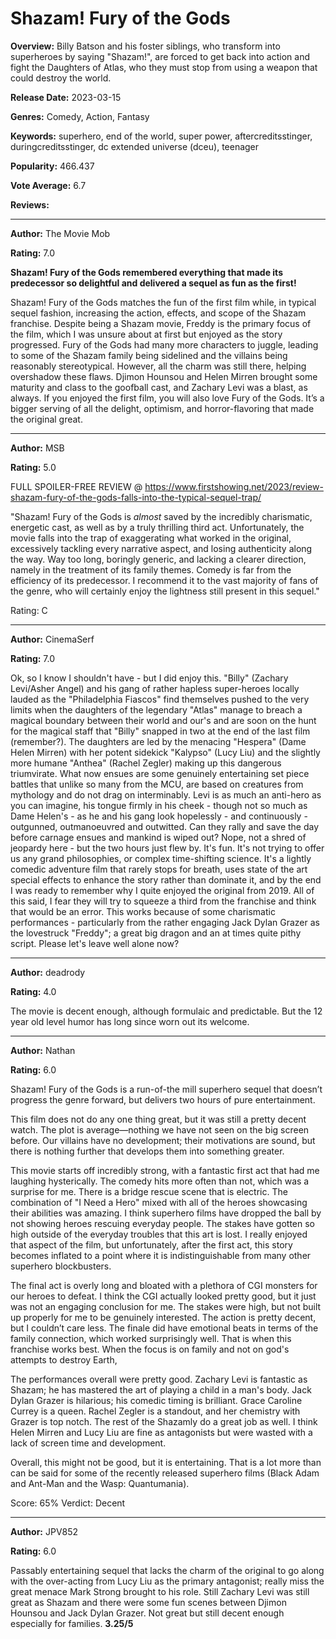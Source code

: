 # Shazam! Fury of the Gods

**Overview:** Billy Batson and his foster siblings, who transform into superheroes by saying "Shazam!", are forced to get back into action and fight the Daughters of Atlas, who they must stop from using a weapon that could destroy the world.

**Release Date:** 2023-03-15

**Genres:** Comedy, Action, Fantasy

**Keywords:** superhero, end of the world, super power, aftercreditsstinger, duringcreditsstinger, dc extended universe (dceu), teenager

**Popularity:** 466.437

**Vote Average:** 6.7

**Reviews:**

---

**Author:** The Movie Mob

**Rating:** 7.0

**Shazam! Fury of the Gods remembered everything that made its predecessor so delightful and delivered a sequel as fun as the first!**

Shazam! Fury of the Gods matches the fun of the first film while, in typical sequel fashion, increasing the action, effects, and scope of the Shazam franchise. Despite being a Shazam movie, Freddy is the primary focus of the film, which I was unsure about at first but enjoyed as the story progressed. Fury of the Gods had many more characters to juggle, leading to some of the Shazam family being sidelined and the villains being reasonably stereotypical. However, all the charm was still there, helping overshadow these flaws. Djimon Hounsou and Helen Mirren brought some maturity and class to the goofball cast, and Zachary Levi was a blast, as always. If you enjoyed the first film, you will also love Fury of the Gods. It’s a bigger serving of all the delight, optimism, and horror-flavoring that made the original great.

---

**Author:** MSB

**Rating:** 5.0

FULL SPOILER-FREE REVIEW @ https://www.firstshowing.net/2023/review-shazam-fury-of-the-gods-falls-into-the-typical-sequel-trap/

"Shazam! Fury of the Gods is *almost* saved by the incredibly charismatic, energetic cast, as well as by a truly thrilling third act. Unfortunately, the movie falls into the trap of exaggerating what worked in the original, excessively tackling every narrative aspect, and losing authenticity along the way. Way too long, boringly generic, and lacking a clearer direction, namely in the treatment of its family themes. Comedy is far from the efficiency of its predecessor. I recommend it to the vast majority of fans of the genre, who will certainly enjoy the lightness still present in this sequel."

Rating: C

---

**Author:** CinemaSerf

**Rating:** 7.0

Ok, so I know I shouldn't have - but I did enjoy this. "Billy" (Zachary Levi/Asher Angel) and his gang of rather hapless super-heroes locally lauded as the "Philadelphia Fiascos" find themselves pushed to the very limits when the daughters of the legendary "Atlas" manage to breach a magical boundary between their world and our's and are soon on the hunt for the magical staff that "Billy" snapped in two at the end of the last film (remember?). The daughters are led by the menacing "Hespera" (Dame Helen Mirren) with her potent sidekick "Kalypso" (Lucy Liu) and the slightly more humane "Anthea" (Rachel Zegler) making up this dangerous triumvirate. What now ensues are some genuinely entertaining set piece battles that unlike so many from the MCU, are based on creatures from mythology and do not drag on interminably. Levi is as much an anti-hero as you can imagine, his tongue firmly in his cheek - though not so much as Dame Helen's - as he and his gang look hopelessly - and continuously - outgunned, outmanoeuvred and outwitted. Can they rally and save the day before carnage ensues and mankind is wiped out? Nope, not a shred of jeopardy here - but the two hours just flew by. It's fun. It's not trying to offer us any grand philosophies, or complex time-shifting science. It's a lightly comedic adventure film that rarely stops for breath, uses state of the art special effects to enhance the story rather than dominate it, and by the end I was ready to remember why I quite enjoyed the original from 2019. All of this said, I fear they will try to squeeze a third from the franchise and think that would be an error. This works because of some charismatic performances - particularly from the rather engaging Jack Dylan Grazer as the lovestruck "Freddy"; a great big dragon and an at times quite pithy script. Please let's leave well alone now?

---

**Author:** deadrody

**Rating:** 4.0

The movie is decent enough, although formulaic and predictable.  But the 12 year old level humor has long since worn out its welcome.

---

**Author:** Nathan

**Rating:** 6.0

Shazam! Fury of the Gods is a run-of-the mill superhero sequel that doesn’t progress the genre forward, but delivers two hours of pure entertainment.

This film does not do any one thing great, but it was still a pretty decent watch. The plot is average—nothing we have not seen on the big screen before. Our villains have no development; their motivations are sound, but there is nothing further that develops them into something greater.

This movie starts off incredibly strong, with a fantastic first act that had me laughing hysterically. The comedy hits more often than not, which was a surprise for me. There is a bridge rescue scene that is electric. The combination of "I Need a Hero" mixed with all of the heroes showcasing their abilities was amazing. I think superhero films have dropped the ball by not showing heroes rescuing everyday people. The stakes have gotten so high outside of the everyday troubles that this art is lost. I really enjoyed that aspect of the film, but unfortunately, after the first act, this story becomes inflated to a point where it is indistinguishable from many other superhero blockbusters.

The final act is overly long and bloated with a plethora of CGI monsters for our heroes to defeat. I think the CGI actually looked pretty good, but it just was not an engaging conclusion for me. The stakes were high, but not built up properly for me to be genuinely interested. The action is pretty decent, but I couldn’t care less. The finale did have emotional beats in terms of the family connection, which worked surprisingly well. That is when this franchise works best. When the focus is on family and not on god's attempts to destroy Earth,

The performances overall were pretty good. Zachary Levi is fantastic as Shazam; he has mastered the art of playing a child in a man's body. Jack Dylan Grazer is hilarious; his comedic timing is brilliant. Grace Caroline Currey is a queen. Rachel Zegler is a standout, and her chemistry with Grazer is top notch. The rest of the Shazamly do a great job as well. I think Helen Mirren and Lucy Liu are fine as antagonists but were wasted with a lack of screen time and development.

Overall, this might not be good, but it is entertaining. That is a lot more than can be said for some of the recently released superhero films (Black Adam and Ant-Man and the Wasp: Quantumania).

Score: 65%
Verdict: Decent

---

**Author:** JPV852

**Rating:** 6.0

Passably entertaining sequel that lacks the charm of the original to go along with the over-acting from Lucy Liu as the primary antagonist; really miss the great menace Mark Strong brought to his role. Still Zachary Levi was still great as Shazam and there were some fun scenes between Djimon Hounsou and Jack Dylan Grazer. Not great but still decent enough especially for families. **3.25/5**

